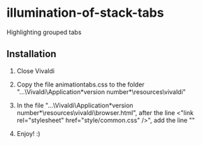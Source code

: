# illumination-of-stack-tabs
Highlighting grouped tabs

Installation
------------------------------------------------

1. Close Vivaldi

3. Copy the file animationtabs.css to the folder "...\Vivaldi\Application\*version number*\resources\vivaldi"

4. In the file "...\Vivaldi\Application\*version number*\resources\vivaldi\browser.html", after the line <"link rel="stylesheet" href="style/common.css" />", add the line "<link rel="stylesheet" href="illumination of stack tabs_blue.css" />"

5. Enjoy! :)
